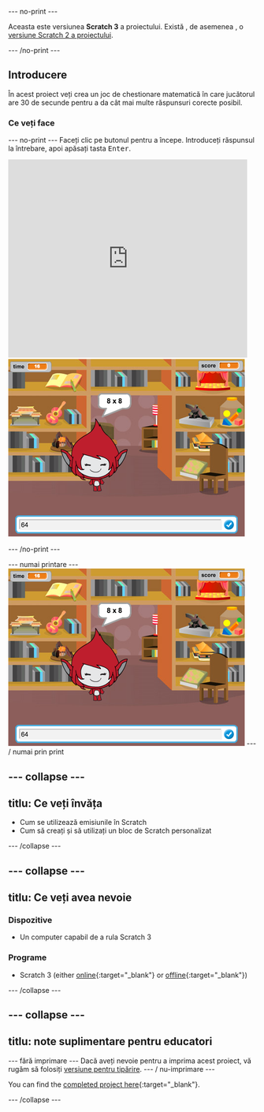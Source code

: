 \--- no-print \---

Aceasta este versiunea **Scratch 3** a proiectului. Există , de asemenea , o [versiune Scratch 2 a proiectului](https://projects.raspberrypi.org/en/projects/brain-game-scratch2).

\--- /no-print \---

## Introducere

În acest proiect veți crea un joc de chestionare matematică în care jucătorul are 30 de secunde pentru a da cât mai multe răspunsuri corecte posibil.

### Ce veți face

\--- no-print \--- Faceți clic pe butonul pentru a începe. Introduceți răspunsul la întrebare, apoi apăsați tasta <kbd>Enter</kbd>.

<div class="scratch-preview">
  <iframe allowtransparency="true" width="485" height="402" src="https://scratch.mit.edu/projects/embed/250234955/?autostart=false" frameborder="0" scrolling="no"></iframe>
  <img src="images/brain-final.png">
</div>

\--- /no-print \---

\--- numai printare \--- ![Brain Game](images/brain-final.png) \--- / numai prin print

## \--- collapse \---

## titlu: Ce veți învăța

+ Cum se utilizează emisiunile în Scratch
+ Cum să creați și să utilizați un bloc de Scratch personalizat

\--- /collapse \---

## \--- collapse \---

## titlu: Ce veți avea nevoie

### Dispozitive

+ Un computer capabil de a rula Scratch 3

### Programe

+ Scratch 3 (either [online](http://rpf.io/scratchon){:target="_blank"} or [offline](http://rpf.io/scratchoff){:target="_blank"})

\--- /collapse \---

## \--- collapse \---

## titlu: note suplimentare pentru educatori

\--- fără imprimare \--- Dacă aveți nevoie pentru a imprima acest proiect, vă rugăm să folosiți [versiune pentru tipărire](https://projects.raspberrypi.org/en/projects/brain-game/print). \--- / nu-imprimare \---

You can find the [completed project here](http://rpf.io/p/en/brain-game-get){:target="_blank"}.

\--- /collapse \---